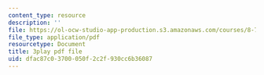 ```yaml
---
content_type: resource
description: ''
file: https://ol-ocw-studio-app-production.s3.amazonaws.com/courses/8-701-introduction-to-nuclear-and-particle-physics-fall-2020/dfac87c03700050f2c2f930cc6b36087_ZYQBSJn6n6o.pdf
file_type: application/pdf
resourcetype: Document
title: 3play pdf file
uid: dfac87c0-3700-050f-2c2f-930cc6b36087
---
```

